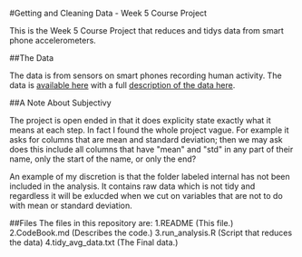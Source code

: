 #Getting and Cleaning Data - Week 5 Course Project

This is the Week 5 Course Project that reduces and tidys data from smart phone accelerometers. 

##The Data

The data is from sensors on smart phones recording human activity. The data is [available here](https://d396qusza40orc.cloudfront.net/getdata%2Fprojectfiles%2FUCI%20HAR%20Dataset.zip) with a full [description of the data here](http://archive.ics.uci.edu/ml/datasets/Human+Activity+Recognition+Using+Smartphones).


##A Note About Subjectivy

The project is open ended in that it does explicity state exactly what it means at each step. In fact I found the whole project vague. For example it asks for columns that are mean and standard deviation; then we may ask does this include all columns that have "mean" and "std" in any part of their name, only the start of the name, or only the end?

An example of my discretion is that the folder labeled internal has not been included in the analysis. It contains raw data which is not tidy and regardless it will be exlucded when we cut on variables that are not to do with mean or standard deviation.

##Files 
The files in this repository are:
 1.README (This file.)
 2.CodeBook.md (Describes the code.)
 3.run_analysis.R (Script that reduces the data)
 4.tidy_avg_data.txt (The Final data.)
 